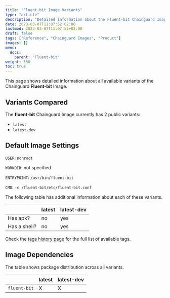 ```yaml
---
title: "Fluent-bit Image Variants"
type: "article"
description: "Detailed information about the Fluent-bit Chainguard Image variants"
date: 2023-03-07T11:07:52+02:00
lastmod: 2023-03-07T11:07:52+02:00
draft: false
tags: ["Reference", "Chainguard Images", "Product"]
images: []
menu:
  docs:
    parent: "Fluent-bit"
weight: 550
toc: true
---
```


This page shows detailed information about all available variants of the Chainguard **Fluent-bit** Image.

## Variants Compared
The **fluent-bit** Chainguard Image currently has 2 public variants: 

- `latest`
- `latest-dev`

## Default Image Settings
`USER`:		`nonroot`

`WORKDIR`:	not specified

`ENTRYPOINT`:	`/usr/bin/fluent-bit`

`CMD`:		`-c /fluent-bit/etc/fluent-bit.conf`

The following table has additional information about each of these variants.

|              | latest | latest-dev |
|--------------|--------|------------|
| Has apk?     | no     | yes        |
| Has a shell? | no     | yes        |

Check the [tags history page](/chainguard/chainguard-images/reference/fluent-bit/tags_history/) for the full list of available tags.
## Image Dependencies
The table shows package distribution across all variants.

|              | latest | latest-dev |
|--------------|--------|------------|
| `fluent-bit` | X      | X          |
